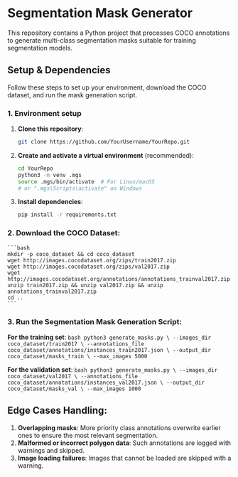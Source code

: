 # Segmentation Mask Generator

This repository contains a Python project that processes COCO annotations to generate multi-class segmentation masks suitable for training segmentation models.

## Setup & Dependencies

Follow these steps to set up your environment, download the COCO dataset, and run the mask generation script. 

### 1. Environment setup
1. **Clone this repository**:
    ```bash
    git clone https://github.com/YourUsername/YourRepo.git
    ```

2. **Create and activate a virtual environment** (recommended):
    ```bash
    cd YourRepo
    python3 -m venv .mgs
    source .mgs/bin/activate  # For Linux/macOS
    # or ".mgs\Scripts\activate" on Windows
    ```

3. **Install dependencies**:
    ```bash
    pip install -r requirements.txt
    ```

### 2. Download the COCO Dataset:
    ```bash
    mkdir -p coco_dataset && cd coco_dataset
    wget http://images.cocodataset.org/zips/train2017.zip
    wget http://images.cocodataset.org/zips/val2017.zip
    wget http://images.cocodataset.org/annotations/annotations_trainval2017.zip
    unzip train2017.zip && unzip val2017.zip && unzip annotations_trainval2017.zip  
    cd ..
    ```

### 3. Run the Segmentation Mask Generation Script: 

**For the training set**:
    ```bash
    python3 generate_masks.py \
    --images_dir coco_dataset/train2017 \
    --annotations_file coco_dataset/annotations/instances_train2017.json \
    --output_dir coco_dataset/masks_train \
    --max_images 5000
    ```

**For the validation set**:
    ```bash
    python3 generate_masks.py \
    --images_dir coco_dataset/val2017 \
    --annotations_file coco_dataset/annotations/instances_val2017.json \
    --output_dir coco_dataset/masks_val \
    --max_images 1000
    ```

## Edge Cases Handling:
1. **Overlapping masks**: More priority class annotations overwrite earlier ones to ensure the most relevant segmentation.
2. **Malformed or incorrect polygon data**: Such annotations are logged with warnings and skipped.
3. **Image loading failures**: Images that cannot be loaded are skipped with a warning.
